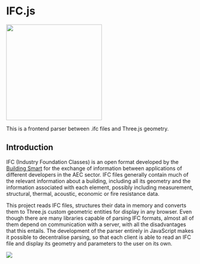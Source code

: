 # IFC.js

<a href="url"><img src="https://github.com/agviegas/IFC.js/blob/master/resources/images/logo.jpg"  height="256" width="256" ></a>

This is a frontend parser between .ifc files and Three.js geometry.

## Introduction

IFC (Industry Foundation Classes) is an open format developed by the [Building Smart](https://www.buildingsmart.org/) for the exchange of information between applications of different developers in the AEC sector. IFC files generally contain much of the relevant information about a building, including all its geometry and the information associated with each element, possibly including measurement, structural, thermal, acoustic, economic or fire resistance data.

This project reads IFC files, structures their data in memory and converts them to Three.js custom geometric entities for display in any browser. Even though there are many libraries capable of parsing IFC formats, almost all of them depend on communication with a server, with all the disadvantages that this entails. The development of the parser entirely in JavaScript makes it possible to decentralise parsing, so that each client is able to read an IFC file and display its geometry and parameters to the user on its own.

<a href="url"><img src="https://github.com/agviegas/IFC.js/blob/master/resources/images/20201108_screenshot.JPG"  ></a>
